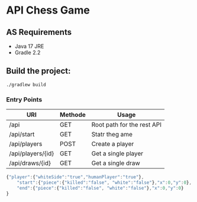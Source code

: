 API Chess Game
=================

AS
Requirements
---------------
* Java 17 JRE 
* Gradle 2.2

Build the project:
---------------
``./gradlew build``


### Entry Points

| URI               | Methode | Usage                        
|-------------------|---------|------------------------------|
| /api              | GET     | Root path for the rest API   |
| /api/start        | GET     | Statr theg ame               |
| /api/players      | POST    | Create a player              |
| /api/players/{id} | GET     | Get a single player          |
| /api/draws/{id}   | GET     | Get a single draw            |


```javascript
{"player":{"whiteSide":"true","humanPlayer":"true"},
    "start":{"piece":{"killed":"false", "white":"false"},"x":0,"y":0},
    "end":{"piece":{"killed":"false", "white":"false"},"x":0,"y":0}
}
```
